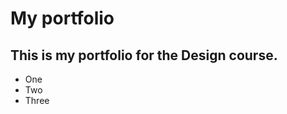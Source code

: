 My portfolio
============

This is my portfolio for the Design course.
-------------------------------------------

- One
- Two
- Three
